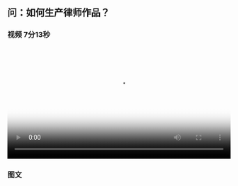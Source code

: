 ## 问：如何生产律师作品？


### 视频 7分13秒

<video id="my-video" class="video-js" controls preload="auto" width="100%"
poster="https://ipic.qinglion.com/qinglion_class.009.jpeg" data-setup='{"aspectRatio":"16:9"}'>
<source src="https://ipic.qinglion.com/qinglion_class_00009.mp4" type='video/mp4' >
</video>


### 图文
